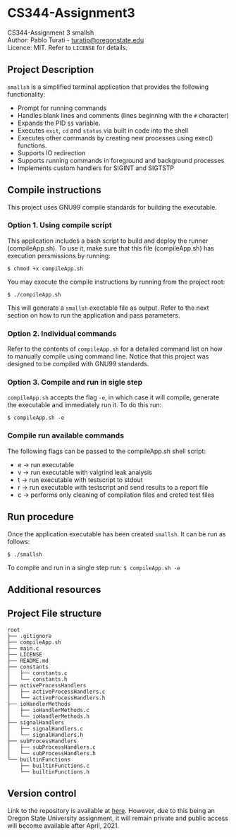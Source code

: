 # CS344-Assignment3
CS344-Assignment 3 smallsh\
Author: Pablo Turati - turatip@oregonstate.edu\
Licence: MIT. Refer to `LICENSE` for details.

## Project Description

`smallsh` is a simplified terminal application that provides the following functionality:

- Prompt for running commands
- Handles blank lines and comments (lines beginning with the `#` character)
- Expands the PID `$$` variable.
- Executes `exit`, `cd` and `status` via built in code into the shell
- Executes other commands by creating new processes using exec() functions.
- Supports IO redirection
- Supports running commands in foreground and background processes
- Implements custom handlers for SIGINT and SIGTSTP 


## Compile instructions

This project uses GNU99 compile standards for building the executable.

### Option 1.  Using compile script

This application includes a bash script to build and deploy the runner (compileApp.sh).  To use it, make sure that this file (compileApp.sh) has execution persmissions by running:

`$ chmod +x compileApp.sh`

You may execute the compile instructions by running from the project root:

`$ ./compileApp.sh`

This will generate a `smallsh` exectable file as output. Refer to the next section on how to run the application and pass parameters.

### Option 2.  Individual commands

Refer to the contents of `compileApp.sh` for a detailed command list on how to manually compile using command line.  Notice that this project was designed to be compiled with GNU99 standards.

### Option 3.  Compile and run in sigle step

`compileApp.sh` accepts the flag `-e`, in which case it will compile, generate the executable and immediately run it.  To do this run:

`$ compileApp.sh -e`

### Compile run available commands

The following flags can be passed to the compileApp.sh shell script:
  - e -> run executable
  - v -> run executable with valgrind leak analysis
  - t -> run executable with testscript to stdout
  - r -> run executable with testscript and send results to a report file
  - c -> performs only cleaning of compilation files and creted test files

## Run procedure

Once the application executable has been created `smallsh`. It can be run as follows:

`$ ./smallsh`

To compile and run in a single step run: `$ compileApp.sh -e`

## Additional resources

## Project File structure
```
root
├── .gitignore
├── compileApp.sh
├── main.c
├── LICENSE
├── README.md
├── constants
│   ├── constants.c
│   └── constants.h
├── activeProcessHandlers
│   ├── activeProcessHandlers.c
│   └── activeProcessHandlers.h
├── ioHandlerMethods
│   ├── ioHandlerMethods.c
│   └── ioHandlerMethods.h
├── signalHandlers
│   ├── signalHandlers.c
│   └── signalHandlers.h
├── subProcessHandlers
│   ├── subProcessHandlers.c
│   └── subProcessHandlers.h
└── builtinFunctions
    ├── builtinFunctions.c
    └── builtinFunctions.h
```


## Version control

 Link to the repository is available at [here](https://github.com/pabloturati/CS344-Assignment3).  However, due to this being an Oregon State University assignment, it will remain private and public access will become available after April, 2021.